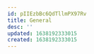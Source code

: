 ```yaml
---
id: pIIEzbBc6QdTllmPX97Rv
title: General
desc: ''
updated: 1638192333015
created: 1638192333015
---
```


